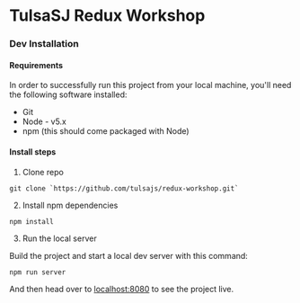 # TulsaSJ Redux Workshop

### Dev Installation

#### Requirements

In order to successfully run this project from your local machine, you'll need the following software installed:

* Git
* Node - v5.x
* npm (this should come packaged with Node)

#### Install steps

1. Clone repo

```
git clone `https://github.com/tulsajs/redux-workshop.git`
```

2. Install npm dependencies

```
npm install
```

3. Run the local server

Build the project and start a local dev server with this command:

```
npm run server
```

And then head over to [localhost:8080](http://localhost:8080/) to see the project live.
